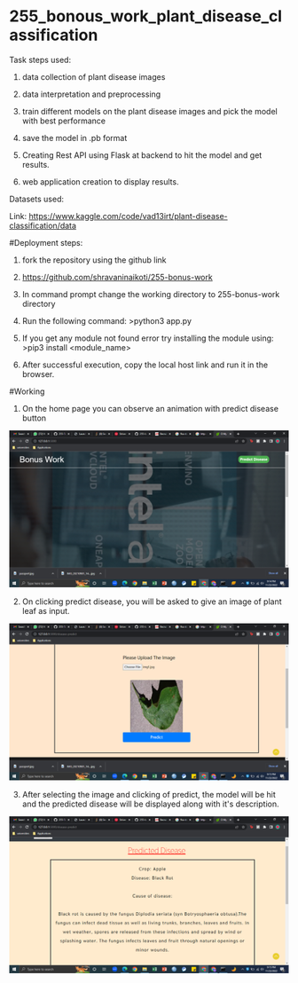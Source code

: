 # 255_bonous_work_plant_disease_classification

Task steps used:

1. data collection of plant disease images

2. data interpretation and preprocessing

3. train different models on the plant disease images and pick the model with best performance

4. save the model in .pb format 

5. Creating Rest API using Flask at backend to hit the model and get results.

6. web application creation to display results.

Datasets used: 

Link: https://www.kaggle.com/code/vad13irt/plant-disease-classification/data


#Deployment steps:

1. fork the repository using the github link

2. https://github.com/shravaninaikoti/255-bonus-work

3. In command prompt change the working directory to 255-bonus-work directory

4. Run the following command: >python3 app.py

5. If you get any module not found error try installing the module using: >pip3 install <module_name>

6. After successful execution, copy the local host link and run it in the browser.

#Working

1. On the home page you can observe an animation with predict disease button

![alt text](https://github.com/shravaninaikoti/255-bonus-work/blob/main/Screenshots/Screenshot%20(17).png?raw=true)

2. On clicking predict disease, you will be asked to give an image of plant leaf as input.

![alt text](https://github.com/shravaninaikoti/255-bonus-work/blob/main/Screenshots/Screenshot%20(19).png?raw=true)

3. After selecting the image and clicking of predict, the model will be hit and the predicted disease will be displayed along with it's description.

![alt text](https://github.com/shravaninaikoti/255-bonus-work/blob/main/Screenshots/Screenshot%20(20).png?raw=true)
